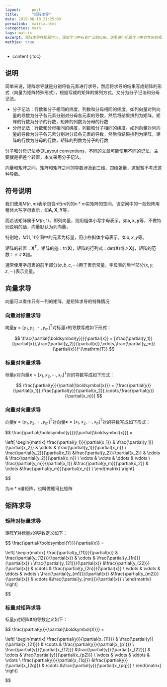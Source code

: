 ```yaml
---
layout:     post
title:      "矩阵求导"
data: 2019-06-10 21:25:00
permalink:  matrix.html
categories: math
tags: matrix
excerpt: 矩阵求导在机器学习、深度学习中有着广泛的应用。这里进行机器学习中的常用的矩阵、向量求导方法总结
mathjax: true
---
```


* content
{:toc}

## 说明
简单来说，矩阵求导就是分别将各元素进行求导，然后将求导的结果写成矩阵的形式（向量为矩阵特殊形式），根据写成的矩阵的排列方式，又分为分子记法和分母记法。

* 分子记法：行数和分子相同的纬度，列数和分母相同的纬度。如列向量对列向量的导数为分子各元素分别对分母各元素的导数，然后将结果排列为矩阵，矩阵的行数为分子的行数，矩阵的列数为分母的行数
* 分母记法：行数和分母相同的纬度，列数和分子相同的纬度。如列向量对列向量的导数为分子各元素分别对分母各元素的导数，然后将结果排列为矩阵，矩阵的行数为分母的行数，矩阵的列数为分子的行数

分子和分母记法参见[Layout conventions](https://en.wikipedia.org/wiki/Matrix_calculus#Layout_conventions)，不同的文章可能使用不同的记法，主要就是相差个转置，本文采用分子记法。

向量和矩阵之间，矩阵和矩阵之间的导数涉及到三维、四维张量，这里暂不考虑这种导数。

## 符号说明
我们使用$M(n,m)$表示包含$n$行$m$列的$n*m$实矩阵的空间，该空间中的一般矩阵用粗体大写字母表示，如$\boldsymbol{A,X,Y}$等，

而若该矩阵属于$M(n,1)$，即列向量，则用粗体小写字母表示，如$\boldsymbol{a,x,y}$等，不做特别说明的话，向量默认为列向量，

特别地，$M(1,1)$空间中的元素为标量，用小些斜体字母表示，如$a,x,y$等。

矩阵的转置：$\boldsymbol{X}^{\mathrm{T}}$，矩阵的迹：$\text{tr}(\boldsymbol{X})$，矩阵的行列式：$\text{det}(\boldsymbol{X})$或$\|\boldsymbol{X}\|$，矩阵的范数：$\|\|\boldsymbol{X}\|\|$。

通常使用字母表的前半部分$(a,b,c,\cdots)$用于表示常量，字母表的后半部分$(x,y,z,\cdots)$表示变量。

## 向量求导
向量可以看作只有一列的矩阵，是矩阵求导的特殊情况

### 向量对标量求导
向量$\boldsymbol{y}=[y_1,y_2,\cdots,y_m]^{\mathrm{T}}$对标量$x$的导数写成如下形式：

$$
\frac{\partial{\boldsymbol{y}}}{\partial{x}} = [\frac{\partial{y_1}}{\partial{x}},\frac{\partial{y_2}}{\partial{x}},\cdots,\frac{\partial{y_m}}{\partial{x}}]^{\mathrm{T}}
$$

### 标量对向量求导
标量$y$对向量$\boldsymbol{x}=[x_1,x_2,\cdots,x_n]^{\mathrm{T}}$对的导数写成如下形式：

$$
\frac{\partial{y}}{\partial{\boldsymbol{x}}} = [\frac{\partial{y}}{\partial{x_1}},\frac{\partial{y}}{\partial{x_2}},\cdots,\frac{\partial{y}}{\partial{x_n}}]
$$

### 向量对向量求导
向量$\boldsymbol{y}=[y_1,y_2,\cdots,y_m]^{\mathrm{T}}$对向量$\boldsymbol{x}=[x_1,x_2,\cdots,x_n]^{\mathrm{T}}$对的导数写成如下形式：

$$
\frac{\partial{\boldsymbol{y}}}{\partial{\boldsymbol{x}}} = 

\left[
\begin{matrix}
 \frac{\partial{y_1}}{\partial{x_1}} & \frac{\partial{y_1}}{\partial{x_2}}      & \cdots & \frac{\partial{y_1}}{\partial{x_n}}      \\
 \frac{\partial{y_2}}{\partial{x_1}}     &\frac{\partial{y_2}}{\partial{x_2}}    & \cdots & \frac{\partial{y_2}}{\partial{x_n}}      \\
 \vdots & \vdots & \ddots & \vdots \\
 \frac{\partial{y_m}}{\partial{x_1}}     &\frac{\partial{y_m}}{\partial{x_2}}      & \cdots &\frac{\partial{y_m}}{\partial{x_n}}      \\
\end{matrix}
\right]

$$

为$m*n$维矩阵，也叫做雅可比矩阵

## 矩阵求导
### 矩阵对标量求导
矩阵$\boldsymbol{Y}$对标量$x$的导数定义如下：

$$
\frac{\partial{\boldsymbol{Y}}}{\partial{x}} = 

\left[
\begin{matrix}
 \frac{\partial{y_{11}}}{\partial{x}} & \frac{\partial{y_{12}}}{\partial{x}}      & \cdots & \frac{\partial{y_{1n}}}{\partial{x}}      \\
 \frac{\partial{y_{21}}}{\partial{x}}     &\frac{\partial{y_{22}}}{\partial{x}}    & \cdots & \frac{\partial{y_{2n}}}{\partial{x}}      \\
 \vdots & \vdots & \ddots & \vdots \\
 \frac{\partial{y_{m1}}}{\partial{x}}     &\frac{\partial{y_{m2}}}{\partial{x}}      & \cdots &\frac{\partial{y_{mn}}}{\partial{x}}      \\
\end{matrix}
\right]

$$

### 标量对矩阵求导
标量$y$对矩阵$\boldsymbol{X}$的导数定义如下：

$$
\frac{\partial{y}}{\partial{\boldsymbol{X}}} = 

\left[
\begin{matrix}
 \frac{\partial{y}}{\partial{x_{11}}} & \frac{\partial{y}}{\partial{x_{21}}}      & \cdots & \frac{\partial{y}}{\partial{x_{p1}}}      \\
 \frac{\partial{y}}{\partial{x_{12}}}     &\frac{\partial{y}}{\partial{x_{22}}}    & \cdots & \frac{\partial{y}}{\partial{x_{p2}}}      \\
 \vdots & \vdots & \ddots & \vdots \\
 \frac{\partial{y}}{\partial{x_{1q}}}     &\frac{\partial{y}}{\partial{x_{2q}}}      & \cdots &\frac{\partial{y}}{\partial{x_{pq}}}      \\
\end{matrix}
\right]

$$
